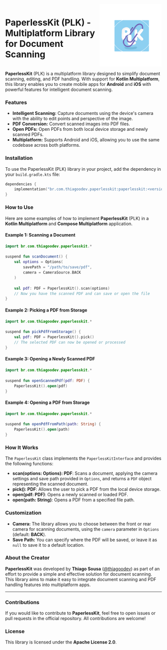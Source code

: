 <div style="display: flex; align-items: center;">
    <h1 style="margin-right: 10px;">PaperlessKit (PLK) - Multiplatform Library for Document Scanning</h1>
    <img src="./images/icon.png" alt="PaperlessKit Logo" style="height: 200px;">
</div>


**PaperlessKit** (PLK) is a multiplatform library designed to simplify document scanning, editing, and PDF handling. With support for **Kotlin Multiplatform**, this library enables you to create mobile apps for **Android** and **iOS** with powerful features for intelligent document scanning.

### Features

- **Intelligent Scanning:** Capture documents using the device's camera with the ability to edit points and perspective of the image.
- **PDF Conversion:** Convert scanned images into PDF files.
- **Open PDFs:** Open PDFs from both local device storage and newly scanned PDFs.
- **Multiplatform:** Supports Android and iOS, allowing you to use the same codebase across both platforms.

### Installation

To use the PaperlessKit (PLK) library in your project, add the dependency in your `build.gradle.kts` file:

```kotlin
dependencies {
    implementation("br.com.thiagoodev.paperlesskit:paperlesskit:<version>")
}
```

### How to Use

Here are some examples of how to implement **PaperlessKit** (PLK) in a **Kotlin Multiplatform** and **Compose Multiplatform** application.

#### Example 1: Scanning a Document

```kotlin
import br.com.thiagoodev.paperlesskit.*

suspend fun scanDocument() {
    val options = Options(
        savePath = "/path/to/save/pdf",
        camera = CameraSource.BACK
    )

    val pdf: PDF = PaperlessKit().scan(options)
    // Now you have the scanned PDF and can save or open the file
}
```

#### Example 2: Picking a PDF from Storage

```kotlin
import br.com.thiagoodev.paperlesskit.*

suspend fun pickPdfFromStorage() {
    val pdf: PDF = PaperlessKit().pick()
    // The selected PDF can now be opened or processed
}
```

#### Example 3: Opening a Newly Scanned PDF

```kotlin
import br.com.thiagoodev.paperlesskit.*

suspend fun openScannedPdf(pdf: PDF) {
    PaperlessKit().open(pdf)
}
```

#### Example 4: Opening a PDF from Storage

```kotlin
import br.com.thiagoodev.paperlesskit.*

suspend fun openPdfFromPath(path: String) {
    PaperlessKit().open(path)
}
```

### How It Works

The `PaperlessKit` class implements the `PaperlessKitInterface` and provides the following functions:

- **scan(options: Options): PDF**: Scans a document, applying the camera settings and save path provided in `Options`, and returns a `PDF` object representing the scanned document.
- **pick(): PDF**: Allows the user to pick a PDF from the local device storage.
- **open(pdf: PDF)**: Opens a newly scanned or loaded PDF.
- **open(path: String)**: Opens a PDF from a specified file path.

### Customization

- **Camera:** The library allows you to choose between the front or rear camera for scanning documents, using the `camera` parameter in `Options` (default: **BACK**).
- **Save Path:** You can specify where the PDF will be saved, or leave it as `null` to save it to a default location.

### About the Creator

**PaperlessKit** was developed by **Thiago Sousa** ([@thiagoodev](https://github.com/thiagoodev)) as part of an effort to provide a simple and effective solution for document scanning. This library aims to make it easy to integrate document scanning and PDF handling features into multiplatform apps.

---

### Contributions

If you would like to contribute to **PaperlessKit**, feel free to open issues or pull requests in the official repository. All contributions are welcome!

### License

This library is licensed under the **Apache License 2.0**.
